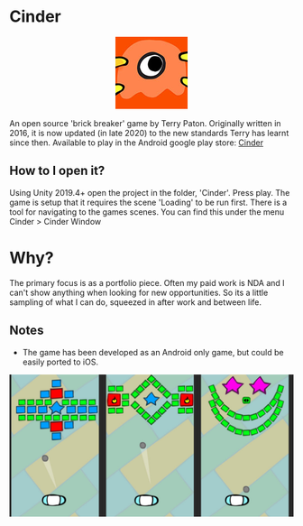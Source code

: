 # Cinder
<p align="center"> 
    <img src="./res/GameIcon.jpg">
</p>
An open source 'brick breaker' game by Terry Paton. Originally written in 2016, it is now updated (in late 2020) to the new standards Terry has learnt since then.
Available to play in the Android google play store: <a href="https://play.google.com/store/apps/details?id=com.terrypaton.cinder"> Cinder </a>

## How to I open it?
Using Unity 2019.4+ open the project in the folder, 'Cinder'. Press play. The game is setup that it requires the scene 'Loading' to be run first. There is a tool for navigating to the games scenes. You can find this under the menu Cinder > Cinder Window

# Why?
The primary focus is as a portfolio piece. Often my paid work is NDA and I can't show anything when looking for new opportunities. So its a little sampling of what I can do, squeezed in after work and between life.

## Notes
- The game has been developed as an Android only game, but could be easily ported to iOS.

<p align="center"> 
    <img src="./res/CinderSocial.jpg">
</p>